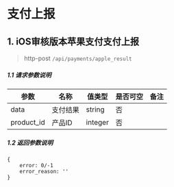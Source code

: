# 支付上报

## 1. iOS审核版本苹果支付支付上报

> http-post ```/api/payments/apple_result```
 
##### 1.1 请求参数说明
|参数|名称|值类型|是否可空|备注|
|---|---|---|---|---|
|data|支付结果|string|否||
|product_id|产品ID|integer|否

##### 1.2 返回参数说明
```
{
    error: 0/-1 
    error_reason: ''
}
```